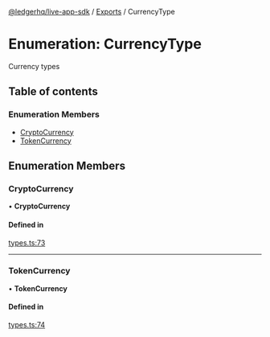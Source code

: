 [@ledgerhq/live-app-sdk](../README.md) / [Exports](../modules.md) / CurrencyType

# Enumeration: CurrencyType

Currency types

## Table of contents

### Enumeration Members

- [CryptoCurrency](CurrencyType.md#cryptocurrency)
- [TokenCurrency](CurrencyType.md#tokencurrency)

## Enumeration Members

### CryptoCurrency

• **CryptoCurrency**

#### Defined in

[types.ts:73](https://github.com/LedgerHQ/live-app-sdk/blob/5608a83/src/types.ts#L73)

___

### TokenCurrency

• **TokenCurrency**

#### Defined in

[types.ts:74](https://github.com/LedgerHQ/live-app-sdk/blob/5608a83/src/types.ts#L74)
